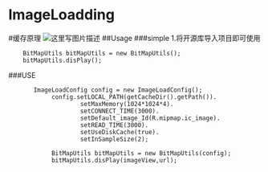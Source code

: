 # ImageLoadding
#缓存原理
![这里写图片描述](http://img.blog.csdn.net/20161009030526446)
##Usage
###simple
1.将开源库导入项目即可使用
```
	BitMapUtils bitMapUtils = new BitMapUtils();
	bitMapUtils.disPlay();
```
###USE

```
       ImageLoadConfig config = new ImageLoadConfig();
            config.setLOCAL_PATH(getCacheDir().getPath()).
                    setMaxMemory(1024*1024*4).
                    setCONNECT_TIME(3000).
                    setDefault_image_Id(R.mipmap.ic_image).
                    setREAD_TIME(3000).
                    setUseDiskCache(true).
                    setInSampleSize(2);
                    
            BitMapUtils bitMapUtils = new BitMapUtils(config);
            bitMapUtils.disPlay(imageView,url);
```
